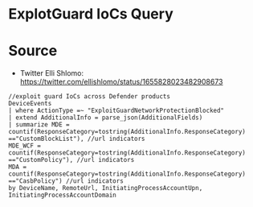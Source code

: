 # ExplotGuard IoCs Query

# Source

- Twitter Elli Shlomo: https://twitter.com/ellishlomo/status/1655828023482908673

```
//exploit guard IoCs across Defender products
DeviceEvents
| where ActionType =~ "ExploitGuardNetworkProtectionBlocked"
| extend AdditionalInfo = parse_json(AdditionalFields)
| summarize MDE = countif(ResponseCategory=tostring(AdditionalInfo.ResponseCategory) =="CustomBlockList"), //url indicators
MDE_WCF = countif(ResponseCategory=tostring(AdditionalInfo.ResponseCategory) =="CustomPolicy"), //url indicators
MDA = countif(ResponseCategory=tostring(AdditionalInfo.ResponseCategory) =="CasbPolicy") //url indicators
by DeviceName, RemoteUrl, InitiatingProcessAccountUpn, InitiatingProcessAccountDomain
```
